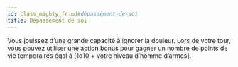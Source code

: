 ```yaml
---
id: class_mighty_fr.md#dépassement-de-soi
title: Dépassement de soi
---
```


Vous jouissez d’une grande capacité à ignorer la douleur. Lors de votre tour, vous pouvez utiliser une action bonus pour gagner un nombre de points de vie temporaires égal à [1d10 + votre niveau d’homme d’armes].

